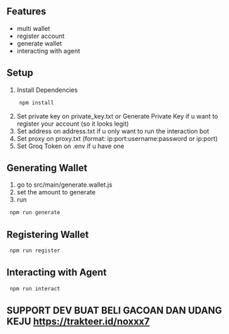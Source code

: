 ## Features

- multi wallet
- register account
- generate wallet
- interacting with agent
  
## Setup

1. Install Dependencies

```bash
    npm install
```

2. Set private key on private_key.txt or Generate Private Key if u want to register your account (so it looks legit)
3. Set address on address.txt if u only want to run the interaction bot
4. Set proxy on proxy.txt (format: ip:port:username:password or ip:port)
5. Set Groq Token on .env if u have one

## Generating Wallet

1. go to src/main/generate.wallet.js
2. set the amount to generate
3. run

```bash
 npm run generate
```

## Registering Wallet

```bash
 npm run register
```

## Interacting with Agent

```bash
 npm run interact
```

## SUPPORT DEV BUAT BELI GACOAN DAN UDANG KEJU https://trakteer.id/noxxx7

